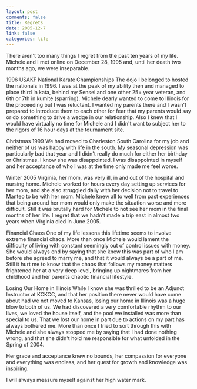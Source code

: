 ```yaml
--- 
layout: post
comments: false
title: Regrets
date: 2005-12-7
link: false
categories: life
---
```

There aren't too many things I regret from the past ten years of my life. Michele and I met online on December 28, 1995 and, until her death two months ago, we were inseparable.

1996 USAKF National Karate Championships
The dojo I belonged to hosted the nationals in 1996. I was at the peak of my ability then and managed to place third in kata, behind my Sensei and one other 25+ year veteran, and 6th or 7th in kumite (sparring). Michele dearly wanted to come to Illinois for the proceeding but I was reluctant. I wanted my parents there and I wasn't prepared to introduce them to each other for fear that my parents would say or do something to drive a wedge in our relationship. Also I knew that I would have virtually no time for Michele and I didn't want to subject her to the rigors of 16 hour days at the tournament site.

Christmas 1999
We had moved to Charleston South Carolina for my job and neither of us was happy with life in the south. My seasonal depression was particularly bad that year and I didn't really do much for either her birthday or Christmas. I know she was disappointed. I was disappointed in myself and her acceptance of who I was at the time only made me feel worse.

Winter 2005
Virginia, her mom, was very ill, in and out of the hospital and nursing home. Michele worked for hours every day setting up services for her mom, and she also struggled daily with her decision not to travel to Manteo to be with her mom. Michele knew all to well from past experiences that being around her mom would only make the situation worse and more difficult. Still it was brutally hard for Michele to not see her mom in the final months of her life. I regret that we hadn't made a trip east in almost two years when Virginia died in June 2005.

Financial Chaos
One of my life lessons this lifetime seems to involve extreme financial chaos. More than once Michele would lament the difficulty of living with constant seemingly out of control issues with money. She would always end by saying that she knew this was part of who I am before she agreed to marry me, and that it would always be a part of me. Still it hurt me to know that the chaos that follows my money matters frightened her at a very deep level, bringing up nightmares from her childhood and her parents chaotic financial lifestyle.

Losing Our Home in Illinois
While I know she was thrilled to be an Adjunct Instructor at KCKCC, and that her position there never would have come about had we not moved to Kansas, losing our home in Illinois was a huge blow to both of us. We had discovered a very comfortable rhythm to our lives, we loved the house itself, and the pool we installed was more than special to us. That we lost our home in part due to actions on my part has always bothered me. More than once I tried to sort through this with Michele and she always stopped me by saying that I had done nothing wrong, and that she didn't hold me responsible for what unfolded in the Spring of 2004.

Her grace and acceptance knew no bounds, her compassion for everyone and everything was endless, and her quest for growth and knowledge was inspiring.

I will always measure myself against her high water mark.

